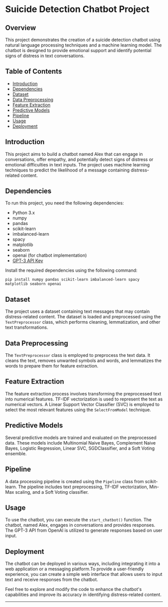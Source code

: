 # Suicide Detection Chatbot Project

## Overview

This project demonstrates the creation of a suicide detection chatbot using natural language processing techniques and a machine learning model. The chatbot is designed to provide emotional support and identify potential signs of distress in text conversations.

## Table of Contents

- [Introduction](#introduction)
- [Dependencies](#dependencies)
- [Dataset](#dataset)
- [Data Preprocessing](#data-preprocessing)
- [Feature Extraction](#feature-extraction)
- [Predictive Models](#predictive-models)
- [Pipeline](#pipeline)
- [Usage](#usage)
- [Deployment](#deployment)

## Introduction

This project aims to build a chatbot named Alex that can engage in conversations, offer empathy, and potentially detect signs of distress or emotional difficulties in text inputs. The project uses machine learning techniques to predict the likelihood of a message containing distress-related content.

## Dependencies

To run this project, you need the following dependencies:

- Python 3.x
- numpy
- pandas
- scikit-learn
- imbalanced-learn
- spacy
- matplotlib
- seaborn
- openai (for chatbot implementation)
- [GPT-3 API Key](https://beta.openai.com/)

Install the required dependencies using the following command:

`pip install numpy pandas scikit-learn imbalanced-learn spacy matplotlib seaborn openai`

## Dataset

The project uses a dataset containing text messages that may contain distress-related content. The dataset is loaded and preprocessed using the `TextPreprocessor` class, which performs cleaning, lemmatization, and other text transformations.

## Data Preprocessing

The `TextPreprocessor` class is employed to preprocess the text data. It cleans the text, removes unwanted symbols and words, and lemmatizes the words to prepare them for feature extraction.

## Feature Extraction

The feature extraction process involves transforming the preprocessed text into numerical features. TF-IDF vectorization is used to represent the text as numerical vectors. A Linear Support Vector Classifier (SVC) is employed to select the most relevant features using the `SelectFromModel` technique.

## Predictive Models

Several predictive models are trained and evaluated on the preprocessed data. These models include Multinomial Naive Bayes, Complement Naive Bayes, Logistic Regression, Linear SVC, SGDClassifier, and a Soft Voting ensemble.

## Pipeline

A data processing pipeline is created using the `Pipeline` class from scikit-learn. The pipeline includes text preprocessing, TF-IDF vectorization, Min-Max scaling, and a Soft Voting classifier.

## Usage

To use the chatbot, you can execute the `start_chatbot()` function. The chatbot, named Alex, engages in conversations and provides responses. The GPT-3 API from OpenAI is utilized to generate responses based on user input.

## Deployment

The chatbot can be deployed in various ways, including integrating it into a web application or a messaging platform.To provide a user-friendly experience, you can create a simple web interface that allows users to input text and receive responses from the chatbot.

Feel free to explore and modify the code to enhance the chatbot's capabilities and improve its accuracy in identifying distress-related content.

---

